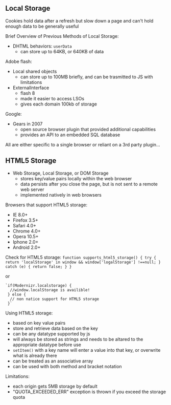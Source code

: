 ## Local Storage

Cookies hold data after a refresh but slow down a page and can't hold enough data to be generally useful

Brief Overview of Previous Methods of Local Storage:
- DHTML behaviors: `userData`
  - can store up to 64KB, or 640KB of data
  
Adobe flash:
- Local shared objects
  - can store up to 100MB briefly, and can be trasmitted to JS with limitations
- ExternalInterface
  - flash 8
  - made it easier to access LSOs
  - gives each domain 100kb of storage

Google:
- Gears in 2007
  - open source browser plugin that provided additional capabilities
  - provides an API to an embedded SQL database
  
All are either specific to a single browser or reliant on a 3rd party plugin...

## HTML5 Storage
- Web Storage, Local Storage, or DOM Storage
  - stores key/value pairs locally within the web browser
  - data persists after you close the page, but is not sent to a remote web server
  - implemented natively in web browsers
 
 Browsers that support HTML5 storage:
 - IE 8.0+
 - Firefox 3.5+
 - Safari 4.0+
 - Chrome 4.0+
 - Opera 10.5+
 - Iphone 2.0+
 - Android 2.0+
 
 Check for HTML5 storage:
  `function supports_html5_storage() {
    try {
      return 'localStorage' in window && window['logalStorage'] !==null;
    } catch (e) {
      return false;
    }
  }`
  
  or
  
    `if(Modernizr.localstorage) {
      //window.localStorage is availible!
     } else {
      // non natice support for HTML5 storage
     }`
     
  Using HTML5 storage:
  - based on key value pairs
  - store and retrieve data based on the key
  - can be any datatype supported by js
  - will always be stored as strings and needs to be altared to the appropriate datatype before use
  - `setItem()` with a key name will enter a value into that key, or overwrite what is already there
  - can be treated as an associative array
  - can be used with both method and bracket notation
  
  Limitations:
  - each origin gets 5MB storage by default
  - "QUOTA_EXCEEDED_ERR" exception is thrown if you exceed the storage quota
  

  
